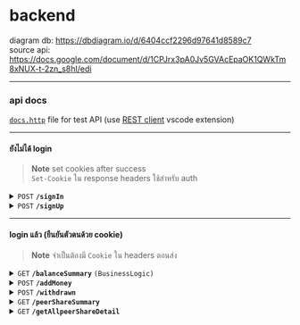 # backend

diagram db: https://dbdiagram.io/d/6404ccf2296d97641d8589c7 <br />
source api: https://docs.google.com/document/d/1CPJrx3pA0Jv5GVAcEpaOK1QWkTm8xNUX-t-2zn_s8hI/edi

---

### api docs

[`docs.http`](./docs.http) file for test API (use [REST client](https://marketplace.visualstudio.com/items?itemName=humao.rest-client) vscode extension)

---

#### ยังไม่ได้ login

> **Note**
> set cookies after success<br>`Set-Cookie` ใน response headers ใช้สำหรับ auth

<details>
 <summary><code>POST</code> <code><b>/signIn</b></code></summary>

##### Parameters

> | name     | type     | data type | description         |
> | -------- | -------- | --------- | ------------------- |
> | username | required | string    | email / phoneNumber |
> | password | required | string    | N/A                 |

##### Responses

> | http code | content-type       | response                                  |
> | --------- | ------------------ | ----------------------------------------- |
> | `200`     | `application/json` | `{"message":"Authentication successful"}` |
> | `400`     | `application/json` | `{"message":"Invalid password"}`          |
> | `500`     | `application/json` | `{"message":"error"}`                     |

</details>

<details>
 <summary><code>POST</code> <code><b>/signUp</b></code></summary>

##### Parameters

> | name        | type     | data type | description |
> | ----------- | -------- | --------- | ----------- |
> | fullName    | required | string    | N/A         |
> | email       | required | string    | N/A         |
> | password    | required | string    | N/A         |
> | phoneNumber | required | string    | N/A         |

##### Responses

> | http code | content-type       | response                                 |
> | --------- | ------------------ | ---------------------------------------- |
> | `200`     | `application/json` | `{"message": "Registration successful"}` |
> | `400`     | `application/json` | `{"msg": "something wrong"}`             |

</details>

---

#### login แล้ว (ยืนยันตัวตนด้วย cookie)

> **Note**
> จำเป็นต้องมี `Cookie` ใน headers ตอนส่ง

<details>
 <summary><code>GET</code> <code><b>/balanceSummary</b></code> <code>(BusinessLogic)</code></summary>

##### Details

<pre>
totalNumber: totalDeposit + microFinancePotentaiLending + peerSharePotentaiLending
microFinancePotentiaLending: get all peerSharingDetail by userId then sumup potential amount
peerSharePotentaiLending: get all microFinanceDetail by userId then sumup potential amount
</pre>

##### Parameters

> NONE

##### Responses

> | http code | content-type       | response                                                           |
> | --------- | ------------------ | ------------------------------------------------------------------ |
> | `200`     | `application/json` | `{totalBalance: Number, microFinance: Number, peerShare: Number }` |
> | `400`     | `application/json` | `{"msg": "something wrong"}`                                       |

</details>

<details>
 <summary><code>POST</code> <code><b>/addMoney</b></code></summary>

##### Details

- Front Back Thrid-party API
- Button addMoney /addMoney–-> username, amount —-> omise/opn
- OK/NOT OK←—

##### Parameters

> | name   | type     | data type | description |
> | ------ | -------- | --------- | ----------- |
> | amount | required | number    | N/A         |

##### Responses

> | http code | content-type       | response                     |
> | --------- | ------------------ | ---------------------------- |
> | `200`     | `application/json` | `{}`                         |
> | `400`     | `application/json` | `{"msg": "something wrong"}` |

</details>

<details>
 <summary><code>POST</code> <code><b>/withdrawn</b></code></summary>

##### Parameters

> | name   | type     | data type | description |
> | ------ | -------- | --------- | ----------- |
> | amount | required | number    | N/A         |

##### Responses

> | http code | content-type       | response                     |
> | --------- | ------------------ | ---------------------------- |
> | `200`     | `application/json` | `{}`                         |
> | `400`     | `application/json` | `{"msg": "something wrong"}` |

</details>

<details>
 <summary><code>GET</code> <code><b>/peerShareSummary
</b></code></summary>

##### Parameters

> NONE

##### Responses

> | http code | content-type       | response                                                              |
> | --------- | ------------------ | --------------------------------------------------------------------- |
> | `200`     | `application/json` | `{"peerShareTotal":number, "currentDE":string, "creditScore":string}` |
> | `400`     | `application/json` | `{"msg": "something wrong"}`                                          |

</details>

<details>
 <summary><code>GET</code> <code><b>/getAllpeerShareDetail
</b></code></summary>

##### Details

Member, payment, credit : query from db
Joinable: query user credit then check with peerShareDetail credit

##### Parameters

> NONE

###### peerShareDetail

> | name     | data type | description |
> | -------- | --------- | ----------- |
> | member   | number    | N/A         |
> | payment  | number    | N/A         |
> | credit   | string    | N/A         |
> | joinable | boolean   | N/A         |

##### Responses

> | http code | content-type       | response                               |
> | --------- | ------------------ | -------------------------------------- |
> | `200`     | `application/json` | `{"peerShareList": peerShareDetail[]}` |
> | `400`     | `application/json` | `{"msg": "something wrong"}`           |

</details>
